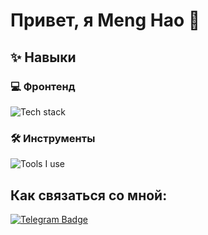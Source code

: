 # Привет, я Meng Hao 👋

## ✨ Навыки

### 💻 Фронтенд

![Tech stack](https://skillicons.dev/icons?i=typescript,javascript,vue,react,tailwind,vuetify,html,css)

### 🛠 Инструменты

![Tools I use](https://skillicons.dev/icons?i=vscode,webstorm,pycharm,windows,rollup,vite,vercel,netlify,cloudflare,git,github,discord,githubactions,npm,yarn)

##  Как связаться со мной: 
[![Telegram Badge](https://img.shields.io/badge/-ZhmurovskiyKonstantin-blue?style=flat&logo=Telegram&logoColor=white)](https://t.me/MengHao0)


